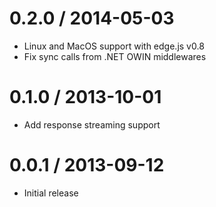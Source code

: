 0.2.0 / 2014-05-03
==================

* Linux and MacOS support with edge.js v0.8
* Fix sync calls from .NET OWIN middlewares

0.1.0 / 2013-10-01
==================

* Add response streaming support

0.0.1 / 2013-09-12
==================

* Initial release